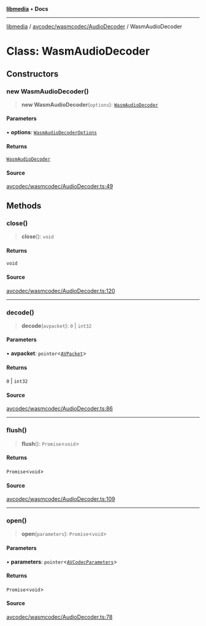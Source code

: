 [**libmedia**](../../../../README.md) • **Docs**

***

[libmedia](../../../../README.md) / [avcodec/wasmcodec/AudioDecoder](../README.md) / WasmAudioDecoder

# Class: WasmAudioDecoder

## Constructors

### new WasmAudioDecoder()

> **new WasmAudioDecoder**(`options`): [`WasmAudioDecoder`](WasmAudioDecoder.md)

#### Parameters

• **options**: [`WasmAudioDecoderOptions`](../type-aliases/WasmAudioDecoderOptions.md)

#### Returns

[`WasmAudioDecoder`](WasmAudioDecoder.md)

#### Source

[avcodec/wasmcodec/AudioDecoder.ts:49](https://github.com/zhaohappy/libmedia/blob/b4bb608d2b1c00d036d73fc8d222b1a97be53694/src/avcodec/wasmcodec/AudioDecoder.ts#L49)

## Methods

### close()

> **close**(): `void`

#### Returns

`void`

#### Source

[avcodec/wasmcodec/AudioDecoder.ts:120](https://github.com/zhaohappy/libmedia/blob/b4bb608d2b1c00d036d73fc8d222b1a97be53694/src/avcodec/wasmcodec/AudioDecoder.ts#L120)

***

### decode()

> **decode**(`avpacket`): `0` \| `int32`

#### Parameters

• **avpacket**: `pointer`\<[`AVPacket`](../../../../avutil/struct/avpacket/classes/AVPacket.md)\>

#### Returns

`0` \| `int32`

#### Source

[avcodec/wasmcodec/AudioDecoder.ts:86](https://github.com/zhaohappy/libmedia/blob/b4bb608d2b1c00d036d73fc8d222b1a97be53694/src/avcodec/wasmcodec/AudioDecoder.ts#L86)

***

### flush()

> **flush**(): `Promise`\<`void`\>

#### Returns

`Promise`\<`void`\>

#### Source

[avcodec/wasmcodec/AudioDecoder.ts:109](https://github.com/zhaohappy/libmedia/blob/b4bb608d2b1c00d036d73fc8d222b1a97be53694/src/avcodec/wasmcodec/AudioDecoder.ts#L109)

***

### open()

> **open**(`parameters`): `Promise`\<`void`\>

#### Parameters

• **parameters**: `pointer`\<[`AVCodecParameters`](../../../../avutil/struct/avcodecparameters/classes/AVCodecParameters.md)\>

#### Returns

`Promise`\<`void`\>

#### Source

[avcodec/wasmcodec/AudioDecoder.ts:78](https://github.com/zhaohappy/libmedia/blob/b4bb608d2b1c00d036d73fc8d222b1a97be53694/src/avcodec/wasmcodec/AudioDecoder.ts#L78)
